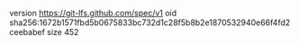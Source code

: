 version https://git-lfs.github.com/spec/v1
oid sha256:1672b1571fbd5b0675833bc732d1c28f5b8b2e1870532940e66f4fd2ceebabef
size 452
